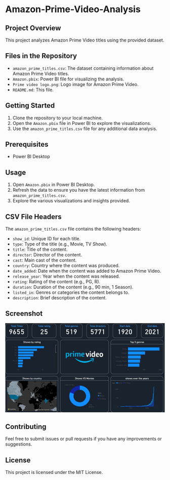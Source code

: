 # Amazon-Prime-Video-Analysis

## Project Overview
This project analyzes Amazon Prime Video titles using the provided dataset.

## Files in the Repository
- `amazon_prime_titles.csv`: The dataset containing information about Amazon Prime Video titles.
- `Amazon.pbix`: Power BI file for visualizing the analysis.
- `Prime video logo.png`: Logo image for Amazon Prime Video.
- `README.md`: This file.

## Getting Started
1. Clone the repository to your local machine.
2. Open the `Amazon.pbix` file in Power BI to explore the visualizations.
3. Use the `amazon_prime_titles.csv` file for any additional data analysis.

## Prerequisites
- Power BI Desktop

## Usage
1. Open `Amazon.pbix` in Power BI Desktop.
2. Refresh the data to ensure you have the latest information from `amazon_prime_titles.csv`.
3. Explore the various visualizations and insights provided.

## CSV File Headers
The `amazon_prime_titles.csv` file contains the following headers:
- `show_id`: Unique ID for each title.
- `type`: Type of the title (e.g., Movie, TV Show).
- `title`: Title of the content.
- `director`: Director of the content.
- `cast`: Main cast of the content.
- `country`: Country where the content was produced.
- `date_added`: Date when the content was added to Amazon Prime Video.
- `release_year`: Year when the content was released.
- `rating`: Rating of the content (e.g., PG, R).
- `duration`: Duration of the content (e.g., 90 min, 1 Season).
- `listed_in`: Genres or categories the content belongs to.
- `description`: Brief description of the content.

## Screenshot
![Screenshot](https://github.com/saif131/Amazon-Prime-Video-Analysis/blob/main/Screenshot%20(284).png)

## Contributing
Feel free to submit issues or pull requests if you have any improvements or suggestions.

## License
This project is licensed under the MIT License.
